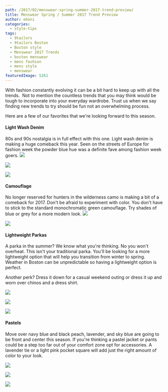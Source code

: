 ```yaml
---
path: /2017/02/menswear-spring-summer-2017-trend-preview/
title: Menswear Spring / Summer 2017 Trend Preview
author: eboni
categories: 
  - style-tips
tags: 
  - 9tailors
  - 9tailors Boston
  - Boston style
  - Menswear 2017 Trends
  - boston menswear
  - mens fashion
  - mens style
  - menswear
featuredImage: 5261
---
```

With fashion constantly evolving it can be a bit hard to keep up with all the trends.  Not to mention the countless trends that you may think would be tough to incorporate into your everyday wardrobe. Trust us when we say finding new trends to try should be fun not an overwhelming process.

Here are a few of our favorites that we're looking forward to this season.

#### **Light Wash Denim**

80s and 90s nostalgia is in full effect with this one. Light wash denim is making a huge comeback this year. Seen on the streets of Europe for fashion week the powder blue hue was a definite fave among fashion week goers. ![](https://s-media-cache-ak0.pinimg.com/564x/ac/e0/d2/ace0d2a469c8081e07c4cf3db4a6ab0b.jpg)

![](https://s-media-cache-ak0.pinimg.com/564x/f3/37/ee/f337ee2afc2f8b0d48f31dcce13f0336.jpg)

![](https://s-media-cache-ak0.pinimg.com/564x/77/99/7a/77997a5e234371fd614b6ffec6d3fa1f.jpg)

#### **Camouflage**

No longer reserved for hunters in the wilderness camo is making a bit of a comeback for 2017. Don't be afraid to experiment with color. You don't have to stick to the standard monochromatic green camouflage. Try shades of blue or grey for a more modern look. ![](https://s-media-cache-ak0.pinimg.com/564x/0c/bb/25/0cbb254642a23e1add6e23fb32b46827.jpg)

![](https://s-media-cache-ak0.pinimg.com/564x/d8/c3/53/d8c353d5f2f6e9622595e1414ffb46bf.jpg)

#### **Lightweight Parkas**

A parka in the summer? We know what you're thinking. No you won't overheat. This isn't your traditional parka. You'll be looking for a more lightweight option that will help you transition from winter to spring. Weather in Boston can be unpredictable so having a lightweight option is perfect.

Another perk? Dress it down for a casual weekend outing or dress it up and worn over chinos and a dress shirt.

![](https://s-media-cache-ak0.pinimg.com/564x/dc/02/ba/dc02bacc0002214f0d50a224a1f5f2bd.jpg)

![](https://s-media-cache-ak0.pinimg.com/564x/40/70/13/407013f894ac4fd85134ab1969bfba29.jpg)

![](https://s-media-cache-ak0.pinimg.com/564x/b8/ba/34/b8ba345e33ef6bb9d5e4582cce1fbe22.jpg)

#### **Pastels**

Move over navy blue and black peach, lavender, and sky blue are going to be front and center this season. If you're thinking a pastel jacket or pants could be a step too far out of your comfort zone opt for accessories. A lavender tie or a light pink pocket square will add just the right amount of color to your look.

![](https://s-media-cache-ak0.pinimg.com/564x/d4/19/4c/d4194c2a2bbb1a9b3fc1fd5b0d44f3fe.jpg)

![](https://s-media-cache-ak0.pinimg.com/564x/e9/92/6a/e9926a8ec377a79aaa694c0c19edf6ad.jpg)

![](https://s-media-cache-ak0.pinimg.com/564x/c6/05/be/c605beb23e7b4f422f436fe64814db4c.jpg)